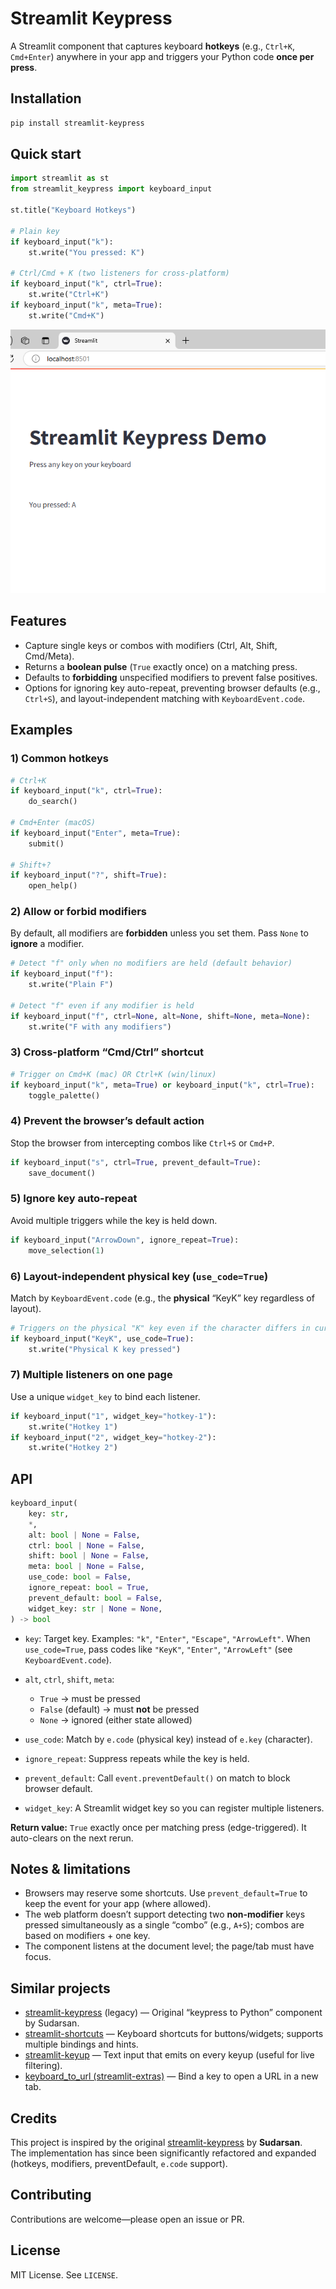 # Streamlit Keypress

A Streamlit component that captures keyboard **hotkeys** (e.g., `Ctrl+K`, `Cmd+Enter`) anywhere in your app and triggers your Python code **once per press**.

## Installation

```bash
pip install streamlit-keypress
```

## Quick start

```python
import streamlit as st
from streamlit_keypress import keyboard_input

st.title("Keyboard Hotkeys")

# Plain key
if keyboard_input("k"):
    st.write("You pressed: K")

# Ctrl/Cmd + K (two listeners for cross-platform)
if keyboard_input("k", ctrl=True):
    st.write("Ctrl+K")
if keyboard_input("k", meta=True):
    st.write("Cmd+K")
```

![Demo Usage](docs/image.png)

## Features

* Capture single keys or combos with modifiers (Ctrl, Alt, Shift, Cmd/Meta).
* Returns a **boolean pulse** (`True` exactly once) on a matching press.
* Defaults to **forbidding** unspecified modifiers to prevent false positives.
* Options for ignoring key auto-repeat, preventing browser defaults (e.g., `Ctrl+S`), and layout-independent matching with `KeyboardEvent.code`.

## Examples

### 1) Common hotkeys

```python
# Ctrl+K
if keyboard_input("k", ctrl=True):
    do_search()

# Cmd+Enter (macOS)
if keyboard_input("Enter", meta=True):
    submit()

# Shift+?
if keyboard_input("?", shift=True):
    open_help()
```

### 2) Allow or forbid modifiers

By default, all modifiers are **forbidden** unless you set them.
Pass `None` to **ignore** a modifier.

```python
# Detect "f" only when no modifiers are held (default behavior)
if keyboard_input("f"):
    st.write("Plain F")

# Detect "f" even if any modifier is held
if keyboard_input("f", ctrl=None, alt=None, shift=None, meta=None):
    st.write("F with any modifiers")
```

### 3) Cross-platform “Cmd/Ctrl” shortcut

```python
# Trigger on Cmd+K (mac) OR Ctrl+K (win/linux)
if keyboard_input("k", meta=True) or keyboard_input("k", ctrl=True):
    toggle_palette()
```

### 4) Prevent the browser’s default action

Stop the browser from intercepting combos like `Ctrl+S` or `Cmd+P`.

```python
if keyboard_input("s", ctrl=True, prevent_default=True):
    save_document()
```

### 5) Ignore key auto-repeat

Avoid multiple triggers while the key is held down.

```python
if keyboard_input("ArrowDown", ignore_repeat=True):
    move_selection(1)
```

### 6) Layout-independent physical key (`use_code=True`)

Match by `KeyboardEvent.code` (e.g., the **physical** “KeyK” key regardless of layout).

```python
# Triggers on the physical "K" key even if the character differs in current layout
if keyboard_input("KeyK", use_code=True):
    st.write("Physical K key pressed")
```

### 7) Multiple listeners on one page

Use a unique `widget_key` to bind each listener.

```python
if keyboard_input("1", widget_key="hotkey-1"):
    st.write("Hotkey 1")
if keyboard_input("2", widget_key="hotkey-2"):
    st.write("Hotkey 2")
```

## API

```python
keyboard_input(
    key: str,
    *,
    alt: bool | None = False,
    ctrl: bool | None = False,
    shift: bool | None = False,
    meta: bool | None = False,
    use_code: bool = False,
    ignore_repeat: bool = True,
    prevent_default: bool = False,
    widget_key: str | None = None,
) -> bool
```

* `key`: Target key. Examples: `"k"`, `"Enter"`, `"Escape"`, `"ArrowLeft"`.
  When `use_code=True`, pass codes like `"KeyK"`, `"Enter"`, `"ArrowLeft"` (see `KeyboardEvent.code`).
* `alt`, `ctrl`, `shift`, `meta`:

  * `True` → must be pressed
  * `False` (default) → must **not** be pressed
  * `None` → ignored (either state allowed)
* `use_code`: Match by `e.code` (physical key) instead of `e.key` (character).
* `ignore_repeat`: Suppress repeats while the key is held.
* `prevent_default`: Call `event.preventDefault()` on match to block browser default.
* `widget_key`: A Streamlit widget key so you can register multiple listeners.

**Return value:** `True` exactly once per matching press (edge-triggered). It auto-clears on the next rerun.

## Notes & limitations

* Browsers may reserve some shortcuts. Use `prevent_default=True` to keep the event for your app (where allowed).
* The web platform doesn’t support detecting two **non-modifier** keys pressed simultaneously as a single “combo” (e.g., `A+S`); combos are based on modifiers + one key.
* The component listens at the document level; the page/tab must have focus.

## Similar projects

- [streamlit-keypress] (legacy) — Original “keypress to Python” component by Sudarsan.
- [streamlit-shortcuts] — Keyboard shortcuts for buttons/widgets; supports multiple bindings and hints.
- [streamlit-keyup] — Text input that emits on every keyup (useful for live filtering).
- [keyboard_to_url (streamlit-extras)] — Bind a key to open a URL in a new tab.

[streamlit-keypress]: https://pypi.org/project/streamlit-keypress/
[streamlit-shortcuts]: https://pypi.org/project/streamlit-shortcuts/
[streamlit-keyup]: https://pypi.org/project/streamlit-keyup/
[keyboard_to_url (streamlit-extras)]: https://arnaudmiribel.github.io/streamlit-extras/extras/keyboard_url/

## Credits

This project is inspired by the original [streamlit-keypress] by **Sudarsan**.  
The implementation has since been significantly refactored and expanded (hotkeys, modifiers, preventDefault, `e.code` support).

## Contributing

Contributions are welcome—please open an issue or PR.

## License

MIT License. See `LICENSE`.
